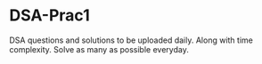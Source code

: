 # DSA-Prac1

DSA questions and solutions to be uploaded daily.
Along with time complexity.
Solve as many as possible everyday.
